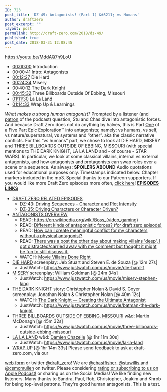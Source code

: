 ```yaml
---
ID: 723
post_title: 'DZ-49: Antagonists! (Part 1) &#8211; vs Humans'
author: draftzero
post_excerpt: ""
layout: post
permalink: http://draft-zero.com/2018/dz-49/
published: true
post_date: 2018-03-31 12:08:45
---
```

https://youtu.be/MddAQ7h9LoU 
*   <a class="yt-simple-endpoint style-scope yt-formatted-string" href="https://www.youtube.com/watch?v=MddAQ7h9LoU&t=0s">00:00:00</a> Introduction
*   <a class="yt-simple-endpoint style-scope yt-formatted-string" href="https://www.youtube.com/watch?v=MddAQ7h9LoU&t=41s">00:00:41</a> Intro: Antagonists
*   <a class="yt-simple-endpoint style-scope yt-formatted-string" href="https://www.youtube.com/watch?v=MddAQ7h9LoU&t=747s">00:12:27</a> Die Hard
*   <a class="yt-simple-endpoint style-scope yt-formatted-string" href="https://www.youtube.com/watch?v=MddAQ7h9LoU&t=1474s">00:24:34</a> Misery
*   <a class="yt-simple-endpoint style-scope yt-formatted-string" href="https://www.youtube.com/watch?v=MddAQ7h9LoU&t=2412s">00:40:12</a> The Dark Knight
*   <a class="yt-simple-endpoint style-scope yt-formatted-string" href="https://www.youtube.com/watch?v=MddAQ7h9LoU&t=2732s">00:45:32</a> Three Billboards Outside Of Ebbing, Missouri
*   <a class="yt-simple-endpoint style-scope yt-formatted-string" href="https://www.youtube.com/watch?v=MddAQ7h9LoU&t=4290s">01:11:30</a> La La Land
*   <a class="yt-simple-endpoint style-scope yt-formatted-string" href="https://www.youtube.com/watch?v=MddAQ7h9LoU&t=4473s">01:14:33</a> Wrap Up & Learnings

*What makes a strong human antagonist?* Prompted by a listener (and <a href="http://patreon.com/draftzero" target="_blank" rel="noopener">patron</a> of the podcast) question, Stu and Chas dive into antagonistic forces. And because Draft Zero does not do anything by halves, this is Part <span style="text-decoration: underline;">One</span> of a Five Part Epic Exploration™ into antagonists; namely: vs humans, vs self, vs nature/supernatural, vs systems and “other”. aka the classic narrative conflicts. For this “vs humans” part, we chose to look at DIE HARD, MISERY and THREE BILLBOARDS OUTSIDE OF EBBING, MISSOURI (with special mentions to THE DARK KNIGHT, LA LA LAND and - of course - STAR WARS). In particular, we look at some classical villains, internal vs external antagonists, and how antagonists and protagonists can swap roles over a scene or a sequence. As always: **SPOILERS ABOUND** Audio quotations used for educational purposes only. Timestamps indicated below. Chapter markers included in the mp3. Special thanks to our Patreon supporters. If you would like more Draft Zero episodes more often, <a href="https://www.patreon.com/draftzero/" target="_blank" rel="noopener">click here</a>! <span style="text-decoration: underline;"><strong>EPISODES LINKS</strong></span> 
*   <span style="text-decoration: underline;">DRAFT ZERO RELATED EPISODES</span> 
    *   [DZ-43: Driving Sequences – Character and Plot Intensity][1]
    *   [DZ-35: Driving Characters or Character Driven?][2]
*   <span style="text-decoration: underline;">ANTAGONISTS OVERVIEW</span> 
    *   READ: <a href="https://en.wikipedia.org/wiki/Boss_(video_gaming)" target="_blank" rel="noopener">https://en.wikipedia.org/wiki/Boss_(video_gaming)</a>
    *   READ: <a class="title may-blank loggedin " tabindex="1" href="https://www.reddit.com/r/Screenwriting/comments/7pfevc/different_kinds_of_antagonistic_forces_for_draft/" rel="" data-event-action="title" data-href-url="/r/Screenwriting/comments/7pfevc/different_kinds_of_antagonistic_forces_for_draft/" data-inbound-url="/r/Screenwriting/comments/7pfevc/different_kinds_of_antagonistic_forces_for_draft/?utm_content=title&utm_medium=front&utm_source=reddit&utm_name=Screenwriting">Different kinds of antagonistic forces? (for draft zero episode)</a>
    *   READ: <a class="title may-blank loggedin " tabindex="1" href="https://www.reddit.com/r/Screenwriting/comments/6e5kky/how_can_i_create_meaningful_conflict_for_my/" rel="" data-event-action="title" data-href-url="/r/Screenwriting/comments/6e5kky/how_can_i_create_meaningful_conflict_for_my/" data-inbound-url="/r/Screenwriting/comments/6e5kky/how_can_i_create_meaningful_conflict_for_my/?utm_content=title&utm_medium=front&utm_source=reddit&utm_name=Screenwriting">How can I create meaningful conflict for my characters without a physical antagonist?</a>
    *   READ: <a class="title may-blank loggedin " tabindex="1" href="https://www.reddit.com/r/Screenwriting/comments/7fftdf/there_was_a_post_the_other_day_about_making/" rel="" data-event-action="title" data-href-url="/r/Screenwriting/comments/7fftdf/there_was_a_post_the_other_day_about_making/" data-inbound-url="/r/Screenwriting/comments/7fftdf/there_was_a_post_the_other_day_about_making/?utm_content=title&utm_medium=front&utm_source=reddit&utm_name=Screenwriting">There was a post the other day about making villains 'deep', I got distracted/carried away with my comment but thought it might be fun to still discuss it.</a>
    *   WATCH: <a href="https://www.youtube.com/watch?v=X5yTzP2TfrM" target="_blank" rel="noopener">Movie Villains Done Right</a>
*   <span style="text-decoration: underline;">DIE HARD</span> screenplay: Jeb Stuart and Steven E. de Souza [@ 12m 27s] 
    *   JustWatch: <a href="https://www.justwatch.com/us/movie/die-hard-1" target="_blank" rel="noopener">https://www.justwatch.com/us/movie/die-hard-1</a>
*   <span style="text-decoration: underline;">MISERY</span> screenplay: William Goldman [@ 24m 34s] 
    *   JustWatch: <a href="https://www.justwatch.com/us/movie/misery-stephen-king" target="_blank" rel="noopener">https://www.justwatch.com/us/movie/misery-stephen-king</a>
*   <span style="text-decoration: underline;">THE DARK KNIGHT</span> story: Christopher Nolan & David S. Goyer screenplay: Jonathan Nolan & Christopher Nolan [@ 40m 12s] 
    *   WATCH: <a href="https://youtu.be/pFUKeD3FJm8" target="_blank" rel="noopener">The Dark Knight — Creating the Ultimate Antagonist</a>
    *   JustWatch: <a href="https://www.justwatch.com/au/movie/batman-the-dark-knight" target="_blank" rel="noopener">https://www.justwatch.com/us/movie/batman-the-dark-knight</a>
*   <span style="text-decoration: underline;">THREE BILLBOARDS OUTSIDE OF EBBING, MISSOURI</span> w&d: <span class="itemprop">Martin McDonagh [@ 45m 32s]</span> 
    *   JustWatch: <a href="https://www.justwatch.com/us/movie/three-billboards-outside-ebbing-missouri" target="_blank" rel="noopener">https://www.justwatch.com/us/movie/three-billboards-outside-ebbing-missouri</a>
*   <span style="text-decoration: underline;">LA LA LAND</span> w&d: <span style="text-decoration: underline;"><span class="itemprop">Damien Chazelle</span></span><span class="itemprop"> [@ 1hr 11m 30s]</span> 
    *   JustWatch: <a href="https://www.justwatch.com/us/movie/la-la-land" target="_blank" rel="noopener">https://www.justwatch.com/us/movie/la-la-land</a>
*   <span style="text-decoration: underline;">WRAP U</span>P [@ 1hr 14m 33s] Please send feedback to ask at draft-zero.com, via our 

<a href="http://draft-zero.com/feedback/" target="_blank" rel="noopener">web form</a> or twitter <a href="https://twitter.com/draft_zero" target="_blank" rel="noopener">@draft_zero</a>! We are <a href="http://www.twitter.com/chasffisher" target="_blank" rel="noopener">@chasffisher </a> <a href="http://www.twitter.com/stuwillis" target="_blank" rel="noopener">@stuwillis </a>and <a href="https://twitter.com/csmcmullen" target="_blank" rel="noopener">@csmcmullen</a> on twitter. Please considering [rating or subscribing to us on Apple Podcast!][3] or sharing us on the Social Medias! We like finding new listeners. Many thanks to Sandra, Paul, Rob, Christopher, Joakim and Khrob for being top-level patrons. They're good human antagonists. <!--more--> This is a test.

 [1]: http://draft-zero.com/2017/dz-43/
 [2]: http://draft-zero.com/2016/dz-35/
 [3]: https://itunes.apple.com/au/podcast/draft-zero-screenwriting-podcast/id847126598?mt=2&ls=1